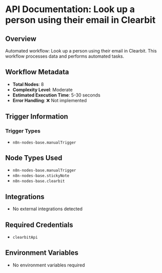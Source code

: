 # API Documentation: Look up a person using their email in Clearbit

## Overview
Automated workflow: Look up a person using their email in Clearbit. This workflow processes data and performs automated tasks.

## Workflow Metadata
- **Total Nodes**: 8
- **Complexity Level**: Moderate
- **Estimated Execution Time**: 5-30 seconds
- **Error Handling**: ❌ Not implemented

## Trigger Information
### Trigger Types
- `n8n-nodes-base.manualTrigger`

## Node Types Used
- `n8n-nodes-base.manualTrigger`
- `n8n-nodes-base.stickyNote`
- `n8n-nodes-base.clearbit`

## Integrations
- No external integrations detected

## Required Credentials
- `clearbitApi`

## Environment Variables
- No environment variables required
